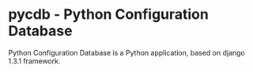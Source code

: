 pycdb - Python Configuration Database
=====

Python Configuration Database is a Python application, based on django 1.3.1 framework.